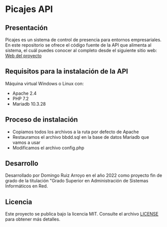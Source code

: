 # Picajes API
## Presentación
Picajes es un sistema de control de presencia para entornos empresariales. En este repositorio se ofrece el código fuente de la API que alimenta al sistema, el cuál puedes conocer al completo desde el siguiente sitio web: [Web del proyecto](https://doming.es/u/picajes/)

## Requisitos para la instalación de la API
Máquina virtual Windows o Linux con:
- Apache 2.4
- PHP 7.2
- Mariadb 10.3.28

## Proceso de instalación
- Copiamos todos los archivos a la ruta por defecto de Apache
- Restauramos el archivo bbdd.sql en la base de datos Mariadb que vamos a usar
- Modificamos el archivo config.php

## Desarrollo
Desarrollado por Domingo Ruiz Arroyo en el año 2022 como proyecto fin de grado de la titulación "Grado Superior en Administración de Sistemas Informáticos en Red.

## Licencia
Este proyecto se publica bajo la licencia MIT. Consulte el archivo [LICENSE](../master/LICENSE) para obtener más detalles.